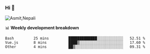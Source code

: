 ### Hi 👋

![Asmit,Nepali](https://media.giphy.com/media/L8K62iTDkzGX6/giphy.gif)
<!--
**asmit99nepali/asmit99nepali** is a ✨ _special_ ✨ repository because its `README.md` (this file) appears on your GitHub profile.

Here are some ideas to get you started:

- 🔭 I’m currently working on ...
- 🌱 I’m currently learning ...
- 👯 I’m looking to collaborate on ...
- 🤔 I’m looking for help with ...
- 💬 Ask me about ...
- 📫 How to reach me: ...
- 😄 Pronouns: ...
- ⚡ Fun fact: ...
-->


📊 **Weekly development breakdown**
<!--START_SECTION:waka-->

```text
Bash         25 mins         █████████████░░░░░░░░░░░░   52.51 %
Vue.js       8 mins          ████▒░░░░░░░░░░░░░░░░░░░░   17.60 %
Other        4 mins          ██▒░░░░░░░░░░░░░░░░░░░░░░   09.31 %
```

<!--END_SECTION:waka-->

